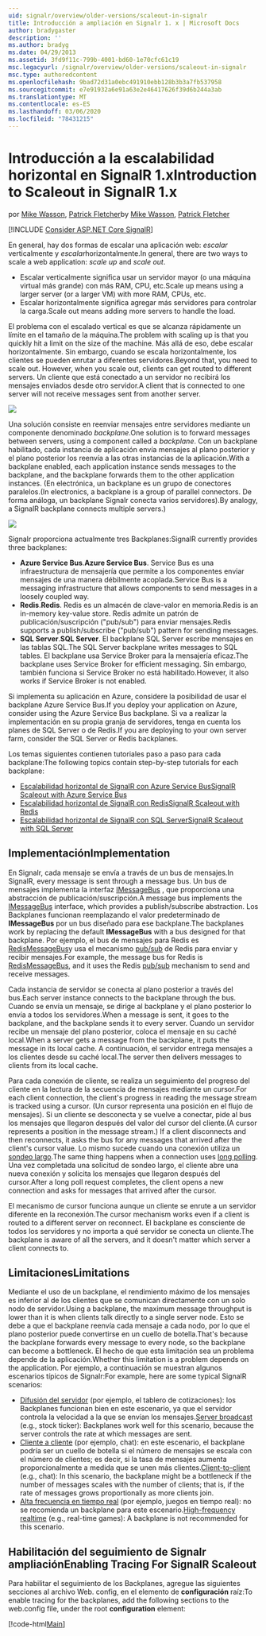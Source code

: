 ```yaml
---
uid: signalr/overview/older-versions/scaleout-in-signalr
title: Introducción a ampliación en Signalr 1. x | Microsoft Docs
author: bradygaster
description: ''
ms.author: bradyg
ms.date: 04/29/2013
ms.assetid: 3fd9f11c-799b-4001-bd60-1e70cfc61c19
msc.legacyurl: /signalr/overview/older-versions/scaleout-in-signalr
msc.type: authoredcontent
ms.openlocfilehash: 9bad72d31a0ebc491910ebb128b3b3a7fb537958
ms.sourcegitcommit: e7e91932a6e91a63e2e46417626f39d6b244a3ab
ms.translationtype: MT
ms.contentlocale: es-ES
ms.lasthandoff: 03/06/2020
ms.locfileid: "78431215"
---
```

# <a name="introduction-to-scaleout-in-signalr-1x"></a><span data-ttu-id="aa37b-102">Introducción a la escalabilidad horizontal en SignalR 1.x</span><span class="sxs-lookup"><span data-stu-id="aa37b-102">Introduction to Scaleout in SignalR 1.x</span></span>

<span data-ttu-id="aa37b-103">por [Mike Wasson](https://github.com/MikeWasson), [Patrick Fletcher](https://github.com/pfletcher)</span><span class="sxs-lookup"><span data-stu-id="aa37b-103">by [Mike Wasson](https://github.com/MikeWasson), [Patrick Fletcher](https://github.com/pfletcher)</span></span>

[!INCLUDE [Consider ASP.NET Core SignalR](~/includes/signalr/signalr-version-disambiguation.md)]

<span data-ttu-id="aa37b-104">En general, hay dos formas de escalar una aplicación web: *escalar* verticalmente y *escalar*horizontalmente.</span><span class="sxs-lookup"><span data-stu-id="aa37b-104">In general, there are two ways to scale a web application: *scale up* and *scale out*.</span></span>

- <span data-ttu-id="aa37b-105">Escalar verticalmente significa usar un servidor mayor (o una máquina virtual más grande) con más RAM, CPU, etc.</span><span class="sxs-lookup"><span data-stu-id="aa37b-105">Scale up means using a larger server (or a larger VM) with more RAM, CPUs, etc.</span></span>
- <span data-ttu-id="aa37b-106">Escalar horizontalmente significa agregar más servidores para controlar la carga.</span><span class="sxs-lookup"><span data-stu-id="aa37b-106">Scale out means adding more servers to handle the load.</span></span>

<span data-ttu-id="aa37b-107">El problema con el escalado vertical es que se alcanza rápidamente un límite en el tamaño de la máquina.</span><span class="sxs-lookup"><span data-stu-id="aa37b-107">The problem with scaling up is that you quickly hit a limit on the size of the machine.</span></span> <span data-ttu-id="aa37b-108">Más allá de eso, debe escalar horizontalmente. Sin embargo, cuando se escala horizontalmente, los clientes se pueden enrutar a diferentes servidores.</span><span class="sxs-lookup"><span data-stu-id="aa37b-108">Beyond that, you need to scale out. However, when you scale out, clients can get routed to different servers.</span></span> <span data-ttu-id="aa37b-109">Un cliente que está conectado a un servidor no recibirá los mensajes enviados desde otro servidor.</span><span class="sxs-lookup"><span data-stu-id="aa37b-109">A client that is connected to one server will not receive messages sent from another server.</span></span>

![](scaleout-in-signalr/_static/image1.png)

<span data-ttu-id="aa37b-110">Una solución consiste en reenviar mensajes entre servidores mediante un componente denominado *backplane*.</span><span class="sxs-lookup"><span data-stu-id="aa37b-110">One solution is to forward messages between servers, using a component called a *backplane*.</span></span> <span data-ttu-id="aa37b-111">Con un backplane habilitado, cada instancia de aplicación envía mensajes al plano posterior y el plano posterior los reenvía a las otras instancias de la aplicación.</span><span class="sxs-lookup"><span data-stu-id="aa37b-111">With a backplane enabled, each application instance sends messages to the backplane, and the backplane forwards them to the other application instances.</span></span> <span data-ttu-id="aa37b-112">(En electrónica, un backplane es un grupo de conectores paralelos.</span><span class="sxs-lookup"><span data-stu-id="aa37b-112">(In electronics, a backplane is a group of parallel connectors.</span></span> <span data-ttu-id="aa37b-113">De forma análoga, un backplane Signalr conecta varios servidores).</span><span class="sxs-lookup"><span data-stu-id="aa37b-113">By analogy, a SignalR backplane connects multiple servers.)</span></span>

![](scaleout-in-signalr/_static/image2.png)

<span data-ttu-id="aa37b-114">Signalr proporciona actualmente tres Backplanes:</span><span class="sxs-lookup"><span data-stu-id="aa37b-114">SignalR currently provides three backplanes:</span></span>

- <span data-ttu-id="aa37b-115">**Azure Service Bus**.</span><span class="sxs-lookup"><span data-stu-id="aa37b-115">**Azure Service Bus**.</span></span> <span data-ttu-id="aa37b-116">Service Bus es una infraestructura de mensajería que permite a los componentes enviar mensajes de una manera débilmente acoplada.</span><span class="sxs-lookup"><span data-stu-id="aa37b-116">Service Bus is a messaging infrastructure that allows components to send messages in a loosely coupled way.</span></span>
- <span data-ttu-id="aa37b-117">**Redis**.</span><span class="sxs-lookup"><span data-stu-id="aa37b-117">**Redis**.</span></span> <span data-ttu-id="aa37b-118">Redis es un almacén de clave-valor en memoria.</span><span class="sxs-lookup"><span data-stu-id="aa37b-118">Redis is an in-memory key-value store.</span></span> <span data-ttu-id="aa37b-119">Redis admite un patrón de publicación/suscripción ("pub/sub") para enviar mensajes.</span><span class="sxs-lookup"><span data-stu-id="aa37b-119">Redis supports a publish/subscribe ("pub/sub") pattern for sending messages.</span></span>
- <span data-ttu-id="aa37b-120">**SQL Server**.</span><span class="sxs-lookup"><span data-stu-id="aa37b-120">**SQL Server**.</span></span> <span data-ttu-id="aa37b-121">El backplane SQL Server escribe mensajes en las tablas SQL.</span><span class="sxs-lookup"><span data-stu-id="aa37b-121">The SQL Server backplane writes messages to SQL tables.</span></span> <span data-ttu-id="aa37b-122">El backplane usa Service Broker para la mensajería eficaz.</span><span class="sxs-lookup"><span data-stu-id="aa37b-122">The backplane uses Service Broker for efficient messaging.</span></span> <span data-ttu-id="aa37b-123">Sin embargo, también funciona si Service Broker no está habilitado.</span><span class="sxs-lookup"><span data-stu-id="aa37b-123">However, it also works if Service Broker is not enabled.</span></span>

<span data-ttu-id="aa37b-124">Si implementa su aplicación en Azure, considere la posibilidad de usar el backplane Azure Service Bus.</span><span class="sxs-lookup"><span data-stu-id="aa37b-124">If you deploy your application on Azure, consider using the Azure Service Bus backplane.</span></span> <span data-ttu-id="aa37b-125">Si va a realizar la implementación en su propia granja de servidores, tenga en cuenta los planes de SQL Server o de Redis.</span><span class="sxs-lookup"><span data-stu-id="aa37b-125">If you are deploying to your own server farm, consider the SQL Server or Redis backplanes.</span></span>

<span data-ttu-id="aa37b-126">Los temas siguientes contienen tutoriales paso a paso para cada backplane:</span><span class="sxs-lookup"><span data-stu-id="aa37b-126">The following topics contain step-by-step tutorials for each backplane:</span></span>

- [<span data-ttu-id="aa37b-127">Escalabilidad horizontal de SignalR con Azure Service Bus</span><span class="sxs-lookup"><span data-stu-id="aa37b-127">SignalR Scaleout with Azure Service Bus</span></span>](scaleout-with-windows-azure-service-bus.md)
- [<span data-ttu-id="aa37b-128">Escalabilidad horizontal de SignalR con Redis</span><span class="sxs-lookup"><span data-stu-id="aa37b-128">SignalR Scaleout with Redis</span></span>](scaleout-with-redis.md)
- [<span data-ttu-id="aa37b-129">Escalabilidad horizontal de SignalR con SQL Server</span><span class="sxs-lookup"><span data-stu-id="aa37b-129">SignalR Scaleout with SQL Server</span></span>](scaleout-with-sql-server.md)

## <a name="implementation"></a><span data-ttu-id="aa37b-130">Implementación</span><span class="sxs-lookup"><span data-stu-id="aa37b-130">Implementation</span></span>

<span data-ttu-id="aa37b-131">En Signalr, cada mensaje se envía a través de un bus de mensajes.</span><span class="sxs-lookup"><span data-stu-id="aa37b-131">In SignalR, every message is sent through a message bus.</span></span> <span data-ttu-id="aa37b-132">Un bus de mensajes implementa la interfaz [IMessageBus](https://msdn.microsoft.com/library/microsoft.aspnet.signalr.messaging.imessagebus(v=vs.100).aspx) , que proporciona una abstracción de publicación/suscripción.</span><span class="sxs-lookup"><span data-stu-id="aa37b-132">A message bus implements the [IMessageBus](https://msdn.microsoft.com/library/microsoft.aspnet.signalr.messaging.imessagebus(v=vs.100).aspx) interface, which provides a publish/subscribe abstraction.</span></span> <span data-ttu-id="aa37b-133">Los Backplanes funcionan reemplazando el valor predeterminado de **IMessageBus** por un bus diseñado para ese backplane.</span><span class="sxs-lookup"><span data-stu-id="aa37b-133">The backplanes work by replacing the default **IMessageBus** with a bus designed for that backplane.</span></span> <span data-ttu-id="aa37b-134">Por ejemplo, el bus de mensajes para Redis es [RedisMessageBus](https://msdn.microsoft.com/library/microsoft.aspnet.signalr.redis.redismessagebus(v=vs.100).aspx)y usa el mecanismo [pub/sub](http://redis.io/topics/pubsub) de Redis para enviar y recibir mensajes.</span><span class="sxs-lookup"><span data-stu-id="aa37b-134">For example, the message bus for Redis is [RedisMessageBus](https://msdn.microsoft.com/library/microsoft.aspnet.signalr.redis.redismessagebus(v=vs.100).aspx), and it uses the Redis [pub/sub](http://redis.io/topics/pubsub) mechanism to send and receive messages.</span></span>

<span data-ttu-id="aa37b-135">Cada instancia de servidor se conecta al plano posterior a través del bus.</span><span class="sxs-lookup"><span data-stu-id="aa37b-135">Each server instance connects to the backplane through the bus.</span></span> <span data-ttu-id="aa37b-136">Cuando se envía un mensaje, se dirige al backplane y el plano posterior lo envía a todos los servidores.</span><span class="sxs-lookup"><span data-stu-id="aa37b-136">When a message is sent, it goes to the backplane, and the backplane sends it to every server.</span></span> <span data-ttu-id="aa37b-137">Cuando un servidor recibe un mensaje del plano posterior, coloca el mensaje en su caché local.</span><span class="sxs-lookup"><span data-stu-id="aa37b-137">When a server gets a message from the backplane, it puts the message in its local cache.</span></span> <span data-ttu-id="aa37b-138">A continuación, el servidor entrega mensajes a los clientes desde su caché local.</span><span class="sxs-lookup"><span data-stu-id="aa37b-138">The server then delivers messages to clients from its local cache.</span></span>

<span data-ttu-id="aa37b-139">Para cada conexión de cliente, se realiza un seguimiento del progreso del cliente en la lectura de la secuencia de mensajes mediante un cursor.</span><span class="sxs-lookup"><span data-stu-id="aa37b-139">For each client connection, the client's progress in reading the message stream is tracked using a cursor.</span></span> <span data-ttu-id="aa37b-140">(Un cursor representa una posición en el flujo de mensajes). Si un cliente se desconecta y se vuelve a conectar, pide al bus los mensajes que llegaron después del valor del cursor del cliente.</span><span class="sxs-lookup"><span data-stu-id="aa37b-140">(A cursor represents a position in the message stream.) If a client disconnects and then reconnects, it asks the bus for any messages that arrived after the client's cursor value.</span></span> <span data-ttu-id="aa37b-141">Lo mismo sucede cuando una conexión utiliza un [sondeo largo](../getting-started/introduction-to-signalr.md#transports).</span><span class="sxs-lookup"><span data-stu-id="aa37b-141">The same thing happens when a connection uses [long polling](../getting-started/introduction-to-signalr.md#transports).</span></span> <span data-ttu-id="aa37b-142">Una vez completada una solicitud de sondeo largo, el cliente abre una nueva conexión y solicita los mensajes que llegaron después del cursor.</span><span class="sxs-lookup"><span data-stu-id="aa37b-142">After a long poll request completes, the client opens a new connection and asks for messages that arrived after the cursor.</span></span>

<span data-ttu-id="aa37b-143">El mecanismo de cursor funciona aunque un cliente se enrute a un servidor diferente en la reconexión.</span><span class="sxs-lookup"><span data-stu-id="aa37b-143">The cursor mechanism works even if a client is routed to a different server on reconnect.</span></span> <span data-ttu-id="aa37b-144">El backplane es consciente de todos los servidores y no importa a qué servidor se conecta un cliente.</span><span class="sxs-lookup"><span data-stu-id="aa37b-144">The backplane is aware of all the servers, and it doesn't matter which server a client connects to.</span></span>

## <a name="limitations"></a><span data-ttu-id="aa37b-145">Limitaciones</span><span class="sxs-lookup"><span data-stu-id="aa37b-145">Limitations</span></span>

<span data-ttu-id="aa37b-146">Mediante el uso de un backplane, el rendimiento máximo de los mensajes es inferior al de los clientes que se comunican directamente con un solo nodo de servidor.</span><span class="sxs-lookup"><span data-stu-id="aa37b-146">Using a backplane, the maximum message throughput is lower than it is when clients talk directly to a single server node.</span></span> <span data-ttu-id="aa37b-147">Esto se debe a que el backplane reenvía cada mensaje a cada nodo, por lo que el plano posterior puede convertirse en un cuello de botella.</span><span class="sxs-lookup"><span data-stu-id="aa37b-147">That's because the backplane forwards every message to every node, so the backplane can become a bottleneck.</span></span> <span data-ttu-id="aa37b-148">El hecho de que esta limitación sea un problema depende de la aplicación.</span><span class="sxs-lookup"><span data-stu-id="aa37b-148">Whether this limitation is a problem depends on the application.</span></span> <span data-ttu-id="aa37b-149">Por ejemplo, a continuación se muestran algunos escenarios típicos de Signalr:</span><span class="sxs-lookup"><span data-stu-id="aa37b-149">For example, here are some typical SignalR scenarios:</span></span>

- <span data-ttu-id="aa37b-150">[Difusión del servidor](tutorial-server-broadcast-with-aspnet-signalr.md) (por ejemplo, el tablero de cotizaciones): los Backplanes funcionan bien en este escenario, ya que el servidor controla la velocidad a la que se envían los mensajes.</span><span class="sxs-lookup"><span data-stu-id="aa37b-150">[Server broadcast](tutorial-server-broadcast-with-aspnet-signalr.md) (e.g., stock ticker): Backplanes work well for this scenario, because the server controls the rate at which messages are sent.</span></span>
- <span data-ttu-id="aa37b-151">[Cliente a cliente](tutorial-getting-started-with-signalr.md) (por ejemplo, chat): en este escenario, el backplane podría ser un cuello de botella si el número de mensajes se escala con el número de clientes; es decir, si la tasa de mensajes aumenta proporcionalmente a medida que se unen más clientes.</span><span class="sxs-lookup"><span data-stu-id="aa37b-151">[Client-to-client](tutorial-getting-started-with-signalr.md) (e.g., chat): In this scenario, the backplane might be a bottleneck if the number of messages scales with the number of clients; that is, if the rate of messages grows proportionally as more clients join.</span></span>
- <span data-ttu-id="aa37b-152">[Alta frecuencia en tiempo real](tutorial-high-frequency-realtime-with-signalr.md) (por ejemplo, juegos en tiempo real): no se recomienda un backplane para este escenario.</span><span class="sxs-lookup"><span data-stu-id="aa37b-152">[High-frequency realtime](tutorial-high-frequency-realtime-with-signalr.md) (e.g., real-time games): A backplane is not recommended for this scenario.</span></span>

## <a name="enabling-tracing-for-signalr-scaleout"></a><span data-ttu-id="aa37b-153">Habilitación del seguimiento de Signalr ampliación</span><span class="sxs-lookup"><span data-stu-id="aa37b-153">Enabling Tracing For SignalR Scaleout</span></span>

<span data-ttu-id="aa37b-154">Para habilitar el seguimiento de los Backplanes, agregue las siguientes secciones al archivo Web. config, en el elemento de **configuración** raíz:</span><span class="sxs-lookup"><span data-stu-id="aa37b-154">To enable tracing for the backplanes, add the following sections to the web.config file, under the root **configuration** element:</span></span>

[!code-html[Main](scaleout-in-signalr/samples/sample1.html)]
